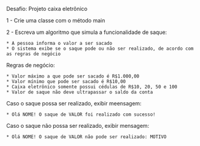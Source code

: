 Desafio: Projeto caixa eletrônico

1 - Crie uma classe com o método main


2 - Escreva um algoritmo que simula a funcionalidade de saque:


    * A pessoa informa o valor a ser sacado
    * O sistema exibe se o saque pode ou não ser realizado, de acordo com as regras de negócio

Regras de negócio:

    * Valor máximo a que pode ser sacado é R$1.000,00
    * Valor mínimo que pode ser sacado é R$10,00
    * Caixa eletrônico somente possui cédulas de R$10, 20, 50 e 100
    * Valor de saque não deve ultrapassar o saldo da conta

Caso o saque possa ser realizado, exibir meensagem: 

    * Olá NOME! O saque de VALOR foi realizado com sucesso!

Caso o saque não possa ser realizado, exibir mensagem:

    * Olá NOME! O saque de VALOR não pode ser realizado: MOTIVO
